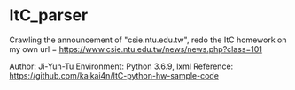 # ItC_parser
Crawling the announcement of "csie.ntu.edu.tw", redo the ItC homework on my own
url = https://www.csie.ntu.edu.tw/news/news.php?class=101

Author: Ji-Yun-Tu
Environment: Python 3.6.9, lxml
Reference: https://github.com/kaikai4n/ItC-python-hw-sample-code
